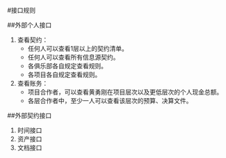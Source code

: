 #接口规则

##外部个人接口
1. 查看契约：
	- 任何人可以查看1层以上的契约清单。
	- 任何人可以查看所有信息源契约。
	- 各俱乐部各自规定查看规则。
	- 各项目各自规定查看规则。
1. 查看账务：
	- 项目合作者，可以查看黄勇刚在项目层次以及更低层次的个人现金总额。
	- 各层合作者中，至少一人可以查看该层次的预算、决算文件。

##外部契约接口
1. 时间接口
1. 资产接口
1. 文档接口





